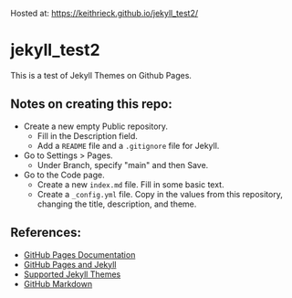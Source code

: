 Hosted at: https://keithrieck.github.io/jekyll_test2/ 

# jekyll_test2

This is a test of Jekyll Themes on Github Pages.

## Notes on creating this repo:
* Create a new empty Public repository. 
    * Fill in the Description field.  
    * Add a `README` file and a `.gitignore` file for Jekyll.
* Go to Settings > Pages.
    * Under Branch, specify "main" and then Save.
* Go to the Code page.
    * Create a new `index.md` file.  Fill in some basic text.
    * Create a `_config.yml` file.   Copy in the values from this repository, changing the title, description, and theme.

## References:
* [GitHub Pages Documentation](https://docs.github.com/en/pages)
* [GitHub Pages and Jekyll](https://docs.github.com/en/pages/setting-up-a-github-pages-site-with-jekyll/about-github-pages-and-jekyll)
* [Supported Jekyll Themes](https://pages.github.com/themes/)
* [GitHub Markdown](https://docs.github.com/en/get-started/writing-on-github/getting-started-with-writing-and-formatting-on-github/about-writing-and-formatting-on-github)
